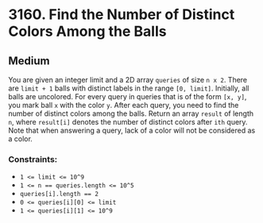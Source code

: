 # 3160. Find the Number of Distinct Colors Among the Balls

## Medium

You are given an integer limit and a 2D array `queries` of size `n x 2`. There are `limit + 1` balls with distinct
labels in the range `[0, limit]`. Initially, all balls are uncolored. For every query in queries that is of the form
`[x, y]`, you mark ball `x` with the color `y`. After each query, you need to find the number of distinct colors among
the balls. Return an array `result` of length `n`, where `result[i]` denotes the number of distinct colors after `ith`
query. Note that when answering a query, lack of a color will not be considered as a color.

### Constraints:

- `1 <= limit <= 10^9`
- `1 <= n == queries.length <= 10^5`
- `queries[i].length == 2`
- `0 <= queries[i][0] <= limit`
- `1 <= queries[i][1] <= 10^9`
